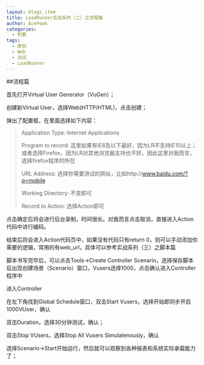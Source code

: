 ```yaml
---
layout: blogs_item
title: LoadRunner实战系列（二）之流程篇
author: AcePeak
categories:
  - 积累
tags:
  - 原创
  - Web
  - 测试
  - LoadRunner
---
```



##流程篇


首先打开Virtual User Generator（VuGen）；

创建新Virtual User，选择Web(HTTP/HTML)，点击创建；

弹出了配置框，在里面选择如下内容：

> Application Type: Internet Applications
>
> Program to record: 这里如果有IE8及以下最好，因为LR不支持IE10以上；或者选择Firefox，因为LR对其他浏览器支持也不好。因此这里对我而言，选择firefox程序的所在
>
> URL Address: 选择你需要测试的网址，比如http://www.baidu.com/?q=mobile
>
> Working Directory: 不变即可
>
> Record to Action: 选择Action即可

点击确定后将会进行后台录制，时间很长。对我而言点击取消，直接进入Action代码中进行编码。

结束后将会进入Action代码页中，如果没有代码只有return 0，则可以手动添加你需要的逻辑，常用的有web_url，具体可以参考实战系列（三）之脚本篇

脚本书写完毕后，可以点击Tools->Create Controller Scenario，选择保存脚本后出现创建场景（Scenario）窗口，Vusers选择1000，点击确认进入Controller程序中


进入Controller

在左下角找到Global Schedule窗口，双击Start Vusers，选择开始即同步开启1000VUser，确认

双击Duration，选择30分钟测试，确认；

双击Stop VUsers，选择Stop All Vusers Simulatenously，确认

选择Scenario->Start开始运行，然后就可以观察到各种报表和系统实际承载能力了；

